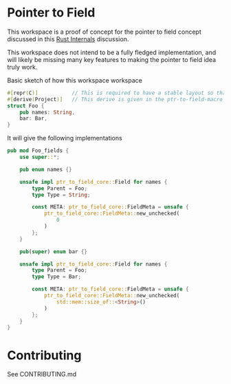# Pointer to Field

This workspace is a proof of concept for the pointer to field concept discussed in this [Rust Internals](https://internals.rust-lang.org/t/idea-pointer-to-field/10061) discussion.

This workspace does not intend to be a fully fledged implementation, and will likely be missing many key features to making the pointer to field idea truly work.

Basic sketch of how this workspace workspace

```rust
#[repr(C)]           // This is required to have a stable layout so that we can create the correct field offsets
#[derive(Project)]   // This derive is given in the ptr-to-field-macro crate
struct Foo {
    pub names: String,
    bar: Bar,
}
```

It will give the following implementations

```rust
pub mod Foo_fields {
    use super::*;

    pub enum names {}

    unsafe impl ptr_to_field_core::Field for names {
        type Parent = Foo;
        type Type = String;

        const META: ptr_to_field_core::FieldMeta = unsafe {
            ptr_to_field_core::FieldMeta::new_unchecked(
                0
            )
        };
    }

    pub(super) enum bar {}

    unsafe impl ptr_to_field_core::Field for names {
        type Parent = Foo;
        type Type = Bar;

        const META: ptr_to_field_core::FieldMeta = unsafe {
            ptr_to_field_core::FieldMeta::new_unchecked(
                std::mem::size_of::<String>()
            )
        };
    }
}
```


# Contributing

See CONTRIBUTING.md
